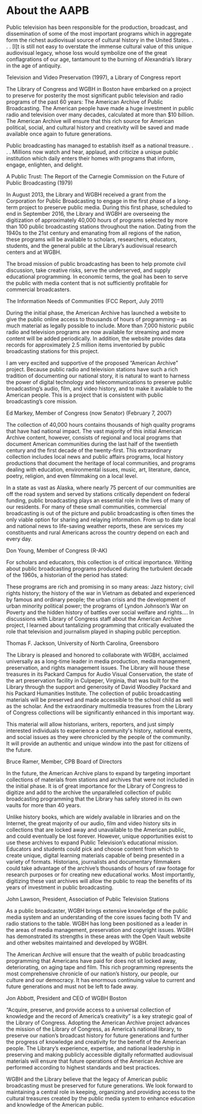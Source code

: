 # About the AAPB

>
Public television has been responsible for the production, broadcast, and
dissemination of some of the most important programs which in aggregate form
the richest audiovisual source of cultural history in the United States. . . .
[I]t is still not easy to overstate the immense cultural value of this unique
audiovisual legacy, whose loss would symbolize one of the great conflagrations
of our age, tantamount to the burning of Alexandria’s library in the age of
antiquity.
<footer>Television and Video Preservation (1997), a Library of Congress
report</footer>

The Library of Congress and WGBH in Boston have embarked on a project to
preserve for posterity the most significant public television and radio
programs of the past 60 years: The American Archive of Public Broadcasting. The
American people have made a huge investment in public radio and television over
many decades, calculated at more than $10 billion. The American Archive will
ensure that this rich source for American political, social, and cultural
history and creativity will be saved and made available once again to future
generations.

>
Public broadcasting has managed to establish itself as a national treasure. . .
. Millions now watch and hear, applaud, and criticize a unique public
institution which daily enters their homes with programs that inform, engage,
enlighten, and delight.
<footer>A Public Trust: The Report of the Carnegie Commission on the Future of
Public Broadcasting (1979)</footer>


In August 2013, the Library and WGBH received a grant from the Corporation for
Public Broadcasting to engage in the first phase of a long-term project to
preserve public media. During this first phase, scheduled to end in September 2016,
the Library and WGBH are overseeing the digitization of approximately 40,000
hours of programs selected by more than 100 public broadcasting stations
throughout the nation. Dating from the 1940s to the 21st century and emanating
from all regions of the nation, these programs will be available to scholars,
researchers, educators, students, and the general public at the Library’s
audiovisual research centers and at WGBH.

>
The broad mission of public broadcasting has been to help promote civil
discussion, take creative risks, serve the underserved, and supply educational
programming. In economic terms, the goal has been to serve the public with
media content that is not sufficiently profitable for commercial
broadcasters.
<footer>The Information Needs of Communities (FCC Report, July 2011)</footer>


During the initial phase, the American Archive has launched a website to give
the public online access to thousands of hours of programming – as much
material as legally possible to include. More than 7,000 historic public radio and television programs
are now available for streaming and more content will be added periodically. In addition, the website provides
data records for approximately 2.5 million items inventoried by public
broadcasting stations for this project.

>
I am very excited and supportive of the proposed “American Archive” project.
Because public radio and television stations have such a rich tradition of
documenting our national story, it is natural to want to harness the power of
digital technology and telecommunications to preserve public broadcasting’s
audio, film, and video history, and to make it available to the American
people.  This is a project that is consistent with public broadcasting’s core
mission.
<footer>Ed Markey, Member of Congress (now Senator) (February 7, 2007)</footer>


The collection of 40,000 hours contains thousands of high quality programs that
have had national impact. The vast majority of this initial American Archive
content, however, consists of regional and local programs that document
American communities during the last half of the twentieth century and the
first decade of the twenty-first. This extraordinary collection includes local
news and public affairs programs, local history productions that document the
heritage of local communities, and programs dealing with education,
environmental issues, music, art, literature, dance, poetry, religion, and even
filmmaking on a local level.

>
In a state as vast as Alaska, where nearly 75 percent of our communities are
off the road system and served by stations critically dependent on federal
funding, public broadcasting plays an essential role in the lives of many of
our residents. For many of these small communities, commercial broadcasting is
out of the picture and public broadcasting is often times the only viable
option for sharing and relaying information. From up to date local and national
news to life-saving weather reports, these are services my constituents and
rural Americans across the country depend on each and every day.
<footer>Don Young, Member of Congress (R-AK)</footer>


For scholars and educators, this collection is of critical importance. Writing
about public broadcasting programs produced during the turbulent decade of the
1960s, a historian of the period has stated:

>
These programs are rich and promising in so many areas: Jazz history; civil
rights history; the history of the war in Vietnam as debated and experienced by
famous and ordinary people; the urban crisis and the development of urban
minority political power; the programs of Lyndon Johnson’s War on Poverty and
the hidden history of battles over social welfare and rights…. In discussions
with Library of Congress staff about the American Archive project, I learned
about tantalizing programming that critically evaluated the role that
television and journalism played in shaping public perception.
<footer>Thomas F. Jackson, University of North Carolina, Greensboro</footer>


The Library is pleased and honored to collaborate with WGBH, acclaimed
universally as a long-time leader in media production, media management,
preservation, and rights management issues. The Library will house these
treasures in its Packard Campus for Audio Visual Conservation, the state of the
art preservation facility in Culpeper, Virginia, that was built for the Library
through the support and generosity of David Woodley Packard and his Packard
Humanities Institute. The collection of public broadcasting materials will be
preserved and made accessible to the school child as well as the scholar.  And
the extraordinary multimedia treasures from the Library of Congress collections
will be significantly enhanced in this important way.

>
This material will allow historians, writers, reporters, and just simply
interested individuals to experience a community's history, national events,
and social issues as they were chronicled by the people of the community.  It
will provide an authentic and unique window into the past for citizens of the
future.
<footer>Bruce Ramer, Member, CPB Board of Directors</footer>


In the future, the American Archive plans to expand by targeting important
collections of materials from stations and archives that were not included in
the initial phase. It is of great importance for the Library of Congress to
digitize and add to the archive the unparalleled collection of public
broadcasting programming that the Library has safely stored in its own vaults
for more than 40 years.

>
Unlike history books, which are widely available in libraries and on the
Internet, the great majority of our audio, film and video history sits in
collections that are locked away and unavailable to the American public, and
could eventually be lost forever. However, unique opportunities exist to use
these archives to expand Public Television’s educational mission. Educators and
students could pick and choose content from which to create unique, digital
learning materials capable of being presented in a variety of formats.
Historians, journalists and documentary filmmakers could take advantage of the
archive’s thousands of hours of raw footage for research purposes or for
creating new educational works. Most importantly, digitizing these vast
archives will allow the public to reap the benefits of its years of investment
in public broadcasting.
<footer>John Lawson, President, Association of Public Television
Stations</footer>


As a public broadcaster, WGBH brings extensive knowledge of the public media
system and an understanding of the core issues facing both TV and radio
stations to the table. WGBH has long been positioned as a leader in the areas
of media management, preservation and copyright issues. WGBH has demonstrated
its strengths in these areas with the Open Vault website and other websites
maintained and developed by WGBH.

>
The American Archive will ensure that the wealth of public broadcasting
programming that Americans have paid for does not sit locked away,
deteriorating, on aging tape and film. This rich programming represents the
most comprehensive chronicle of our nation’s history, our people, our culture
and our democracy. It has enormous continuing value to current and future
generations and must not be left to fade away.
<footer>Jon Abbott, President and CEO of WGBH Boston</footer>


“Acquire, preserve, and provide access to a universal collection of knowledge
and the record of America’s creativity” is a key strategic goal of the Library
of Congress. Adopting the American Archive project advances the mission of the
Library of Congress, as America’s national library, to preserve our nation’s
broadcast history for future generations and further the progress of knowledge
and creativity for the benefit of the American people. The Library’s
experience, expertise, and national leadership in preserving and making
publicly accessible digitally reformatted audiovisual materials will ensure
that future operations of the American Archive are performed according to
highest standards and best practices.

WGBH and the Library believe that the legacy of American public broadcasting
must be preserved for future generations. We look forward to maintaining a
central role in keeping, organizing and providing access to the cultural
treasures created by the public media system to enhance education and knowledge
of the American public.

